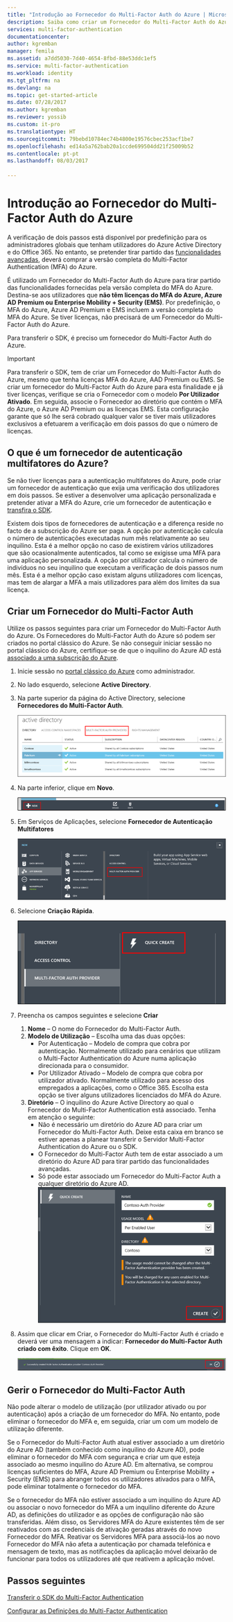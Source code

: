 ```yaml
---
title: "Introdução ao Fornecedor do Multi-Factor Auth do Azure | Microsoft Docs"
description: Saiba como criar um Fornecedor do Multi-Factor Auth do Azure.
services: multi-factor-authentication
documentationcenter: 
author: kgremban
manager: femila
ms.assetid: a7dd5030-7d40-4654-8fbd-88e53ddc1ef5
ms.service: multi-factor-authentication
ms.workload: identity
ms.tgt_pltfrm: na
ms.devlang: na
ms.topic: get-started-article
ms.date: 07/28/2017
ms.author: kgremban
ms.reviewer: yossib
ms.custom: it-pro
ms.translationtype: HT
ms.sourcegitcommit: 79bebd10784ec74b4800e19576cbec253acf1be7
ms.openlocfilehash: ed14a5a762bab20a1ccde699504dd21f25009b52
ms.contentlocale: pt-pt
ms.lasthandoff: 08/03/2017

---
```


# <a name="getting-started-with-an-azure-multi-factor-auth-provider"></a>Introdução ao Fornecedor do Multi-Factor Auth do Azure
A verificação de dois passos está disponível por predefinição para os administradores globais que tenham utilizadores do Azure Active Directory e do Office 365. No entanto, se pretender tirar partido das [funcionalidades avançadas](multi-factor-authentication-whats-next.md), deverá comprar a versão completa do Multi-Factor Authentication (MFA) do Azure.

É utilizado um Fornecedor do Multi-Factor Auth do Azure para tirar partido das funcionalidades fornecidas pela versão completa do MFA do Azure. Destina-se aos utilizadores que **não têm licenças do MFA do Azure, Azure AD Premium ou Enterprise Mobility + Security (EMS)**.  Por predefinição, o MFA do Azure, Azure AD Premium e EMS incluem a versão completa do MFA do Azure. Se tiver licenças, não precisará de um Fornecedor do Multi-Factor Auth do Azure.

Para transferir o SDK, é preciso um fornecedor do Multi-Factor Auth do Azure.

> [!IMPORTANT]
> Para transferir o SDK, tem de criar um Fornecedor do Multi-Factor Auth do Azure, mesmo que tenha licenças MFA do Azure, AAD Premium ou EMS.  Se criar um fornecedor do Multi-Factor Auth do Azure para esta finalidade e já tiver licenças, verifique se cria o Fornecedor com o modelo **Por Utilizador Ativado**. Em seguida, associe o Fornecedor ao diretório que contém o MFA do Azure, o Azure AD Premium ou as licenças EMS. Esta configuração garante que só lhe será cobrado qualquer valor se tiver mais utilizadores exclusivos a efetuarem a verificação em dois passos do que o número de licenças.

## <a name="what-is-an-azure-multi-factor-auth-provider"></a>O que é um fornecedor de autenticação multifatores do Azure?

Se não tiver licenças para a autenticação multifatores do Azure, pode criar um fornecedor de autenticação que exija uma verificação dos utilizadores em dois passos. Se estiver a desenvolver uma aplicação personalizada e pretender ativar a MFA do Azure, crie um fornecedor de autenticação e [transfira o SDK](multi-factor-authentication-sdk.md).

Existem dois tipos de fornecedores de autenticação e a diferença reside no facto de a subscrição do Azure ser paga. A opção por autenticação calcula o número de autenticações executadas num mês relativamente ao seu inquilino. Esta é a melhor opção no caso de existirem vários utilizadores que são ocasionalmente autenticados, tal como se exigisse uma MFA para uma aplicação personalizada. A opção por utilizador calcula o número de indivíduos no seu inquilino que executam a verificação de dois passos num mês. Esta é a melhor opção caso existam alguns utilizadores com licenças, mas tem de alargar a MFA a mais utilizadores para além dos limites da sua licença.

## <a name="create-a-multi-factor-auth-provider"></a>Criar um Fornecedor do Multi-Factor Auth
Utilize os passos seguintes para criar um Fornecedor do Multi-Factor Auth do Azure. Os Fornecedores do Multi-Factor Auth do Azure só podem ser criados no portal clássico do Azure. Se não conseguir iniciar sessão no portal clássico do Azure, certifique-se de que o inquilino do Azure AD está [associado a uma subscrição do Azure](../active-directory/active-directory-how-subscriptions-associated-directory.md). 

1. Inicie sessão no [portal clássico do Azure](https://manage.windowsazure.com) como administrador.
2. No lado esquerdo, selecione **Active Directory**.
3. Na parte superior da página do Active Directory, selecione **Fornecedores do Multi-Factor Auth**.
   
   ![Criar um Fornecedor de MFA](./media/multi-factor-authentication-get-started-auth-provider/authprovider1.png)

4. Na parte inferior, clique em **Novo**.
   
   ![Criar um Fornecedor de MFA](./media/multi-factor-authentication-get-started-auth-provider/authprovider2.png)

5. Em Serviços de Aplicações, selecione **Fornecedor de Autenticação Multifatores**
   
   ![Criar um Fornecedor de MFA](./media/multi-factor-authentication-get-started-auth-provider/authprovider3.png)

6. Selecione **Criação Rápida**.
   
   ![Criar um Fornecedor de MFA](./media/multi-factor-authentication-get-started-auth-provider/authprovider4.png)

7. Preencha os campos seguintes e selecione **Criar**
   1. **Nome** – O nome do Fornecedor do Multi-Factor Auth.
   2. **Modelo de Utilização** – Escolha uma das duas opções:
      * Por Autenticação – Modelo de compra que cobra por autenticação. Normalmente utilizado para cenários que utilizam o Multi-Factor Authentication do Azure numa aplicação direcionada para o consumidor.
      * Por Utilizador Ativado – Modelo de compra que cobra por utilizador ativado. Normalmente utilizado para acesso dos empregados a aplicações, como o Office 365. Escolha esta opção se tiver alguns utilizadores licenciados do MFA do Azure.
   3. **Diretório** – O inquilino do Azure Active Directory ao qual o Fornecedor do Multi-Factor Authentication está associado. Tenha em atenção o seguinte:
      * Não é necessário um diretório do Azure AD para criar um Fornecedor do Multi-Factor Auth. Deixe esta caixa em branco se estiver apenas a planear transferir o Servidor Multi-Factor Authentication do Azure ou o SDK.
      * O Fornecedor do Multi-Factor Auth tem de estar associado a um diretório do Azure AD para tirar partido das funcionalidades avançadas.
      * Só pode estar associado um Fornecedor do Multi-Factor Auth a qualquer diretório do Azure AD.  
      ![Criar um Fornecedor de MFA](./media/multi-factor-authentication-get-started-auth-provider/authprovider5.png)

8. Assim que clicar em Criar, o Fornecedor do Multi-Factor Auth é criado e deverá ver uma mensagem a indicar: **Fornecedor do Multi-Factor Auth criado com êxito**. Clique em **OK**.  
   
   ![Criar um Fornecedor de MFA](./media/multi-factor-authentication-get-started-auth-provider/authprovider6.png)  

## <a name="manage-your-multi-factor-auth-provider"></a>Gerir o Fornecedor do Multi-Factor Auth

Não pode alterar o modelo de utilização (por utilizador ativado ou por autenticação) após a criação de um fornecedor do MFA. No entanto, pode eliminar o fornecedor do MFA e, em seguida, criar um com um modelo de utilização diferente.

Se o Fornecedor do Multi-Factor Auth atual estiver associado a um diretório do Azure AD (também conhecido como inquilino do Azure AD), pode eliminar o fornecedor do MFA com segurança e criar um que esteja associado ao mesmo inquilino do Azure AD. Em alternativa, se comprou licenças suficientes do MFA, Azure AD Premium ou Enterprise Mobility + Security (EMS) para abranger todos os utilizadores ativados para o MFA, pode eliminar totalmente o fornecedor do MFA.

Se o fornecedor do MFA não estiver associado a um inquilino do Azure AD ou associar o novo fornecedor do MFA a um inquilino diferente do Azure AD, as definições do utilizador e as opções de configuração não são transferidas. Além disso, os Servidores MFA do Azure existentes têm de ser reativados com as credenciais de ativação geradas através do novo Fornecedor do MFA. Reativar os Servidores MFA para associá-los ao novo Fornecedor do MFA não afeta a autenticação por chamada telefónica e mensagem de texto, mas as notificações da aplicação móvel deixarão de funcionar para todos os utilizadores até que reativem a aplicação móvel.

## <a name="next-steps"></a>Passos seguintes

[Transferir o SDK do Multi-Factor Authentication](multi-factor-authentication-sdk.md)

[Configurar as Definições do Multi-Factor Authentication](multi-factor-authentication-whats-next.md)

